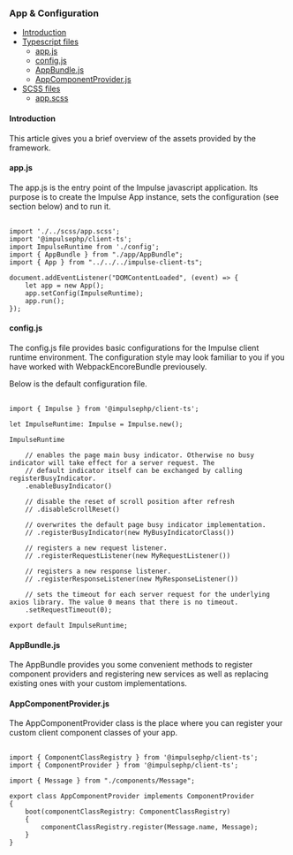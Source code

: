 <h3 class="doc-title">App & Configuration</h3>

- [Introduction](#introduction)
- [Typescript files](#typescript-files)
  - [app.js](#app-js)
  - [config.js](#config-js)
  - [AppBundle.js](#appbundle-js)
  - [AppComponentProvider.js](#appcomponentprovider-js)
- [SCSS files](#scss-files)
  - [app.scss](#app-scss)

<h4><a name="introduction">Introduction</a></h4>
This article gives you a brief overview of the assets provided by the framework.

<h4><a id="app-js">app.js</a></h4>

The app.js is the entry point of the Impulse javascript application. Its purpose is to create the Impulse App instance, sets the configuration (see section below) and to run it. 

<pre class="imp-code code-white line-numbers language-js">
	<code class="language-js">
import './../scss/app.scss';
import '@impulsephp/client-ts';
import ImpulseRuntime from './config';
import { AppBundle } from "./app/AppBundle";
import { App } from "../../../impulse-client-ts";

document.addEventListener("DOMContentLoaded", (event) => {
    let app = new App();
    app.setConfig(ImpulseRuntime);
    app.run();
});</code>
</pre>

<h4><a id="config-js">config.js</a></h4>

The config.js file provides basic configurations for the Impulse client runtime environment. The configuration style may
look familiar to you if you have worked with WebpackEncoreBundle previousely.

Below is the default configuration file.

<pre class="imp-code code-white line-numbers language-js">
	<code class="language-js">
import { Impulse } from '@impulsephp/client-ts';

let ImpulseRuntime: Impulse = Impulse.new();

ImpulseRuntime

    // enables the page main busy indicator. Otherwise no busy indicator will take effect for a server request. The
    // default indicator itself can be exchanged by calling registerBusyIndicator.
    .enableBusyIndicator()

    // disable the reset of scroll position after refresh
    // .disableScrollReset()

    // overwrites the default page busy indicator implementation.
    // .registerBusyIndicator(new MyBusyIndicatorClass())

    // registers a new request listener.
    // .registerRequestListener(new MyRequestListener())

    // registers a new response listener.
    // .registerResponseListener(new MyResponseListener())

    // sets the timeout for each server request for the underlying axios library. The value 0 means that there is no timeout.
    .setRequestTimeout(0);

export default ImpulseRuntime;</code>
</pre>

<h4><a id="appbundle-js">AppBundle.js</a></h4>

The AppBundle provides you some convenient methods to register component providers and registering new services as well
as replacing existing ones with your custom implementations.

<h4><a id="appcomponentprovider-js">AppComponentProvider.js</a></h4>

The AppComponentProvider class is the place where you can register your custom client component classes of your app.

<pre class="imp-code code-white line-numbers language-js">
	<code class="language-js">
import { ComponentClassRegistry } from '@impulsephp/client-ts';
import { ComponentProvider } from '@impulsephp/client-ts';

import { Message } from "./components/Message";

export class AppComponentProvider implements ComponentProvider
{
    boot(componentClassRegistry: ComponentClassRegistry)
    {
        componentClassRegistry.register(Message.name, Message);
    }
}</code>
</pre>